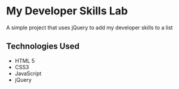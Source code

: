 # My Developer Skills Lab

A simple project that uses jQuery to add my developer skills to a list

## Technologies Used

- HTML 5
- CSS3
- JavaScript
- jQuery
